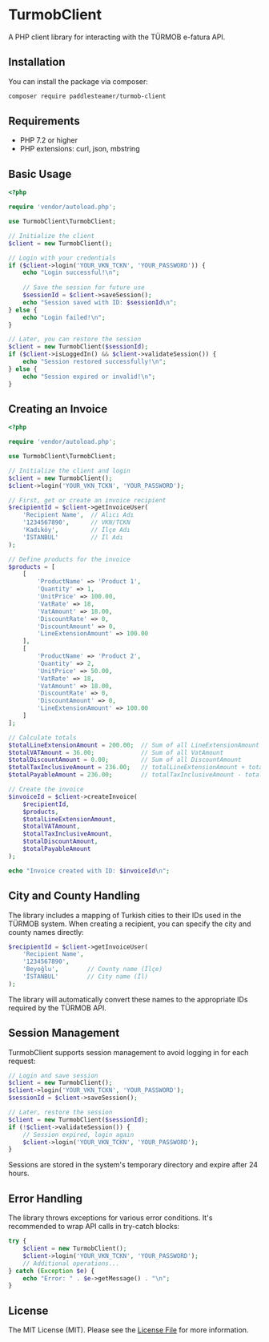# TurmobClient

A PHP client library for interacting with the TÜRMOB e-fatura API.

## Installation

You can install the package via composer:

```bash
composer require paddlesteamer/turmob-client
```

## Requirements

- PHP 7.2 or higher
- PHP extensions: curl, json, mbstring

## Basic Usage

```php
<?php

require 'vendor/autoload.php';

use TurmobClient\TurmobClient;

// Initialize the client
$client = new TurmobClient();

// Login with your credentials
if ($client->login('YOUR_VKN_TCKN', 'YOUR_PASSWORD')) {
    echo "Login successful!\n";
    
    // Save the session for future use
    $sessionId = $client->saveSession();
    echo "Session saved with ID: $sessionId\n";
} else {
    echo "Login failed!\n";
}

// Later, you can restore the session
$client = new TurmobClient($sessionId);
if ($client->isLoggedIn() && $client->validateSession()) {
    echo "Session restored successfully!\n";
} else {
    echo "Session expired or invalid!\n";
}
```

## Creating an Invoice

```php
<?php

require 'vendor/autoload.php';

use TurmobClient\TurmobClient;

// Initialize the client and login
$client = new TurmobClient();
$client->login('YOUR_VKN_TCKN', 'YOUR_PASSWORD');

// First, get or create an invoice recipient
$recipientId = $client->getInvoiceUser(
    'Recipient Name',  // Alıcı Adı
    '1234567890',      // VKN/TCKN
    'Kadıköy',         // İlçe Adı
    'İSTANBUL'         // İl Adı
);

// Define products for the invoice
$products = [
    [
        'ProductName' => 'Product 1',
        'Quantity' => 1,
        'UnitPrice' => 100.00,
        'VatRate' => 18,
        'VatAmount' => 18.00,
        'DiscountRate' => 0,
        'DiscountAmount' => 0,
        'LineExtensionAmount' => 100.00
    ],
    [
        'ProductName' => 'Product 2',
        'Quantity' => 2,
        'UnitPrice' => 50.00,
        'VatRate' => 18,
        'VatAmount' => 18.00,
        'DiscountRate' => 0,
        'DiscountAmount' => 0,
        'LineExtensionAmount' => 100.00
    ]
];

// Calculate totals
$totalLineExtensionAmount = 200.00;  // Sum of all LineExtensionAmount
$totalVATAmount = 36.00;             // Sum of all VatAmount
$totalDiscountAmount = 0.00;         // Sum of all DiscountAmount
$totalTaxInclusiveAmount = 236.00;   // totalLineExtensionAmount + totalVATAmount
$totalPayableAmount = 236.00;        // totalTaxInclusiveAmount - totalDiscountAmount

// Create the invoice
$invoiceId = $client->createInvoice(
    $recipientId,
    $products,
    $totalLineExtensionAmount,
    $totalVATAmount,
    $totalTaxInclusiveAmount,
    $totalDiscountAmount,
    $totalPayableAmount
);

echo "Invoice created with ID: $invoiceId\n";
```

## City and County Handling

The library includes a mapping of Turkish cities to their IDs used in the TÜRMOB system. When creating a recipient, you can specify the city and county names directly:

```php
$recipientId = $client->getInvoiceUser(
    'Recipient Name',
    '1234567890',
    'Beyoğlu',        // County name (İlçe)
    'İSTANBUL'        // City name (İl)
);
```

The library will automatically convert these names to the appropriate IDs required by the TÜRMOB API.

## Session Management

TurmobClient supports session management to avoid logging in for each request:

```php
// Login and save session
$client = new TurmobClient();
$client->login('YOUR_VKN_TCKN', 'YOUR_PASSWORD');
$sessionId = $client->saveSession();

// Later, restore the session
$client = new TurmobClient($sessionId);
if (!$client->validateSession()) {
    // Session expired, login again
    $client->login('YOUR_VKN_TCKN', 'YOUR_PASSWORD');
}
```

Sessions are stored in the system's temporary directory and expire after 24 hours.

## Error Handling

The library throws exceptions for various error conditions. It's recommended to wrap API calls in try-catch blocks:

```php
try {
    $client = new TurmobClient();
    $client->login('YOUR_VKN_TCKN', 'YOUR_PASSWORD');
    // Additional operations...
} catch (Exception $e) {
    echo "Error: " . $e->getMessage() . "\n";
}
```

## License

The MIT License (MIT). Please see the [License File](LICENSE) for more information. 